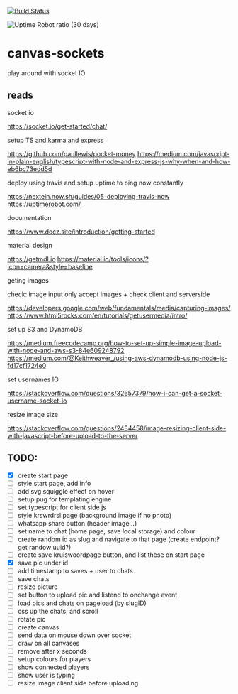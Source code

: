 [![Build Status](https://travis-ci.org/ThomasAndrewMacLean/canvas-sockets.svg?branch=master)](https://travis-ci.org/ThomasAndrewMacLean/canvas-sockets)

![Uptime Robot ratio (30 days)](https://img.shields.io/uptimerobot/ratio/m782073559-a2961130aac07a368ce6061b.svg)

# canvas-sockets

play around with socket IO


## reads
socket io

https://socket.io/get-started/chat/

setup TS and karma and express

https://github.com/paullewis/pocket-money
https://medium.com/javascript-in-plain-english/typescript-with-node-and-express-js-why-when-and-how-eb6bc73edd5d

deploy using travis and setup uptime to ping now constantly

https://nextein.now.sh/guides/05-deploying-travis-now
https://uptimerobot.com/


documentation

https://www.docz.site/introduction/getting-started

material design

https://getmdl.io
https://material.io/tools/icons/?icon=camera&style=baseline

geting images

check: image input only accept images + check client and serverside

https://developers.google.com/web/fundamentals/media/capturing-images/
https://www.html5rocks.com/en/tutorials/getusermedia/intro/

set up S3 and DynamoDB

https://medium.freecodecamp.org/how-to-set-up-simple-image-upload-with-node-and-aws-s3-84e609248792
https://medium.com/@Keithweaver_/using-aws-dynamodb-using-node-js-fd17cf1724e0

set usernames IO

https://stackoverflow.com/questions/32657379/how-i-can-get-a-socket-username-socket-io

resize image size

https://stackoverflow.com/questions/2434458/image-resizing-client-side-with-javascript-before-upload-to-the-server

## TODO:
- [x] create start page
- [ ] style start page, add info
- [ ] add svg squiggle effect on hover
- [ ] setup pug for templating engine
- [ ] set typescript for client side js
- [ ] style krswrdrsl page (background image if no photo)
- [ ] whatsapp share button (header image...)
- [ ] set name to chat (home page, save local storage) and colour 
- [ ] create random id as slug and navigate to that page (create endpoint? get randow uuid?)
- [ ] create save kruiswoordpage button, and list these on start page
- [x] save pic under id
- [ ] add timestamp to saves + user to chats
- [ ] save chats
- [ ] resize picture 
- [ ] set button to upload pic and listend to onchange event
- [ ] load pics and chats on pageload (by slugID)
- [ ] css up the chats, and scroll
- [ ] rotate pic
- [ ] create canvas
- [ ] send data on mouse down over socket
- [ ] draw on all canvases
- [ ] remove after x seconds
- [ ] setup colours for players 
- [ ] show connected players
- [ ] show user is typing
- [ ] resize image client side before uploading
